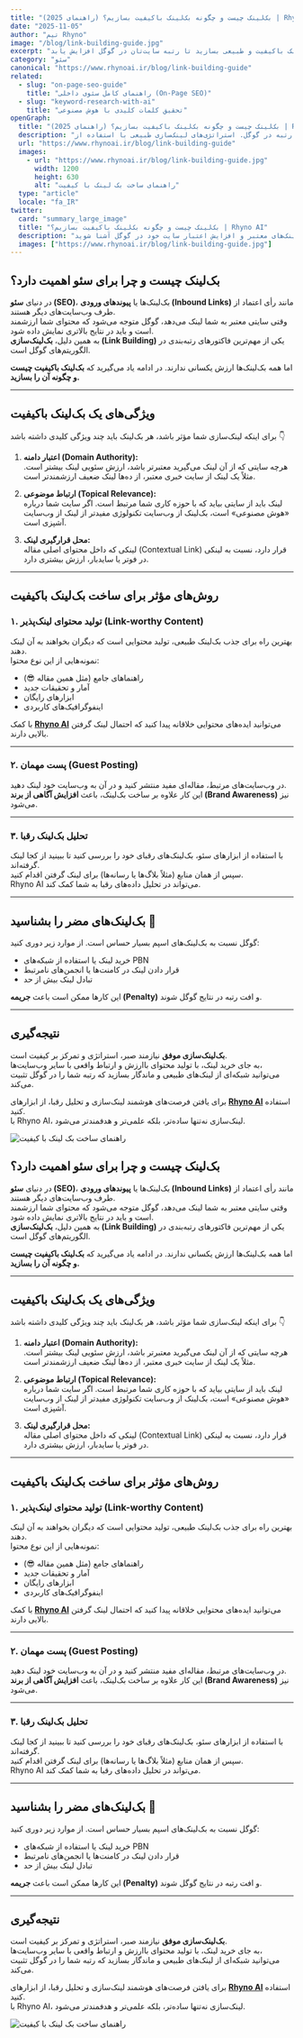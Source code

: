 ```yaml
---
title: "بک‌لینک چیست و چگونه بک‌لینک باکیفیت بسازیم؟ (راهنمای 2025) | Rhyno AI"
date: "2025-11-05"
author: "تیم Rhyno"
image: "/blog/link-building-guide.jpg"
excerpt: "در این راهنمای کامل یاد می‌گیرید بک‌لینک چیست، چرا برای سئو حیاتی است و چگونه بک‌لینک باکیفیت و طبیعی بسازید تا رتبه سایت‌تان در گوگل افزایش یابد."
category: "سئو"
canonical: "https://www.rhynoai.ir/blog/link-building-guide"
related:
  - slug: "on-page-seo-guide"
    title: "راهنمای کامل سئوی داخلی (On-Page SEO)"
  - slug: "keyword-research-with-ai"
    title: "تحقیق کلمات کلیدی با هوش مصنوعی"
openGraph:
  title: "بک‌لینک چیست و چگونه بک‌لینک باکیفیت بسازیم؟ (راهنمای 2025) | Rhyno AI"
  description: "راهنمای جامع ساخت بک‌لینک‌های باکیفیت برای افزایش اعتبار دامنه و بهبود رتبه در گوگل. استراتژی‌های لینک‌سازی طبیعی با استفاده از Rhyno AI."
  url: "https://www.rhynoai.ir/blog/link-building-guide"
  images:
    - url: "https://www.rhynoai.ir/blog/link-building-guide.jpg"
      width: 1200
      height: 630
      alt: "راهنمای ساخت بک لینک با کیفیت"
  type: "article"
  locale: "fa_IR"
twitter:
  card: "summary_large_image"
  title: "بک‌لینک چیست و چگونه بک‌لینک باکیفیت بسازیم؟ | Rhyno AI"
  description: "با استراتژی‌های عملی برای ساخت بک‌لینک‌های معتبر و افزایش اعتبار سایت خود در گوگل آشنا شوید."
  images: ["https://www.rhynoai.ir/blog/link-building-guide.jpg"]
---
```


## بک‌لینک چیست و چرا برای سئو اهمیت دارد؟

در دنیای **سئو (SEO)**، بک‌لینک‌ها یا **پیوندهای ورودی (Inbound Links)** مانند رأی اعتماد از طرف وب‌سایت‌های دیگر هستند.  
وقتی سایتی معتبر به شما لینک می‌دهد، گوگل متوجه می‌شود که محتوای شما ارزشمند است و باید در نتایج بالاتری نمایش داده شود.  
به همین دلیل، **بک‌لینک‌سازی (Link Building)** یکی از مهم‌ترین فاکتورهای رتبه‌بندی در الگوریتم‌های گوگل است.

اما همه بک‌لینک‌ها ارزش یکسانی ندارند. در ادامه یاد می‌گیرید که **بک‌لینک باکیفیت چیست و چگونه آن را بسازید.**

---

## ویژگی‌های یک بک‌لینک باکیفیت

برای اینکه لینک‌سازی شما مؤثر باشد، هر بک‌لینک باید چند ویژگی کلیدی داشته باشد 👇

1. **اعتبار دامنه (Domain Authority):**  
   هرچه سایتی که از آن لینک می‌گیرید معتبرتر باشد، ارزش سئویی لینک بیشتر است. مثلاً یک لینک از سایت خبری معتبر، از ده‌ها لینک ضعیف ارزشمندتر است.

2. **ارتباط موضوعی (Topical Relevance):**  
   لینک باید از سایتی بیاید که با حوزه کاری شما مرتبط است. اگر سایت شما درباره «هوش مصنوعی» است، بک‌لینک از وب‌سایت تکنولوژی مفیدتر از لینک از وب‌سایت آشپزی است.

3. **محل قرارگیری لینک:**  
   لینکی که داخل محتوای اصلی مقاله (Contextual Link) قرار دارد، نسبت به لینکی در فوتر یا سایدبار، ارزش بیشتری دارد.

---

## روش‌های مؤثر برای ساخت بک‌لینک باکیفیت

### ۱. تولید محتوای لینک‌پذیر (Link-worthy Content)
بهترین راه برای جذب بک‌لینک طبیعی، تولید محتوایی است که دیگران بخواهند به آن لینک دهند.  
نمونه‌هایی از این نوع محتوا:
- راهنماهای جامع (مثل همین مقاله 😎)
- آمار و تحقیقات جدید
- ابزارهای رایگان
- اینفوگرافیک‌های کاربردی  

با کمک **[Rhyno AI](https://rhynoai.ir)** می‌توانید ایده‌های محتوایی خلاقانه پیدا کنید که احتمال لینک گرفتن بالایی دارند.

---

### ۲. پست مهمان (Guest Posting)
در وب‌سایت‌های مرتبط، مقاله‌ای مفید منتشر کنید و در آن به وب‌سایت خود لینک دهید.  
این کار علاوه بر ساخت بک‌لینک، باعث **افزایش آگاهی از برند (Brand Awareness)** نیز می‌شود.

---

### ۳. تحلیل بک‌لینک رقبا
با استفاده از ابزارهای سئو، بک‌لینک‌های رقبای خود را بررسی کنید تا ببینید از کجا لینک گرفته‌اند.  
سپس از همان منابع (مثلاً بلاگ‌ها یا رسانه‌ها) برای لینک گرفتن اقدام کنید.  
Rhyno AI می‌تواند در تحلیل داده‌های رقبا به شما کمک کند.

---

## بک‌لینک‌های مضر را بشناسید 🚫

گوگل نسبت به بک‌لینک‌های اسپم بسیار حساس است. از موارد زیر دوری کنید:
- خرید لینک یا استفاده از شبکه‌های PBN  
- قرار دادن لینک در کامنت‌ها یا انجمن‌های نامرتبط  
- تبادل لینک بیش از حد  

این کارها ممکن است باعث **جریمه (Penalty)** و افت رتبه در نتایج گوگل شوند.

---

## نتیجه‌گیری

**بک‌لینک‌سازی موفق** نیازمند صبر، استراتژی و تمرکز بر کیفیت است.  
به جای خرید لینک، با تولید محتوای باارزش و ارتباط واقعی با سایر وب‌سایت‌ها،  
می‌توانید شبکه‌ای از لینک‌های طبیعی و ماندگار بسازید که رتبه شما را در گوگل تثبیت می‌کند.  

برای یافتن فرصت‌های هوشمند لینک‌سازی و تحلیل رقبا، از ابزارهای **[Rhyno AI](https://rhynoai.ir)** استفاده کنید.  
با Rhyno AI، لینک‌سازی نه‌تنها ساده‌تر، بلکه علمی‌تر و هدفمندتر می‌شود.

![راهنمای ساخت بک لینک با کیفیت](/blog/link-building-guide.jpg "استراتژی ساخت بک لینک با Rhyno AI")


## بک‌لینک چیست و چرا برای سئو اهمیت دارد؟

در دنیای **سئو (SEO)**، بک‌لینک‌ها یا **پیوندهای ورودی (Inbound Links)** مانند رأی اعتماد از طرف وب‌سایت‌های دیگر هستند.  
وقتی سایتی معتبر به شما لینک می‌دهد، گوگل متوجه می‌شود که محتوای شما ارزشمند است و باید در نتایج بالاتری نمایش داده شود.  
به همین دلیل، **بک‌لینک‌سازی (Link Building)** یکی از مهم‌ترین فاکتورهای رتبه‌بندی در الگوریتم‌های گوگل است.

اما همه بک‌لینک‌ها ارزش یکسانی ندارند. در ادامه یاد می‌گیرید که **بک‌لینک باکیفیت چیست و چگونه آن را بسازید.**

---

## ویژگی‌های یک بک‌لینک باکیفیت

برای اینکه لینک‌سازی شما مؤثر باشد، هر بک‌لینک باید چند ویژگی کلیدی داشته باشد 👇

1. **اعتبار دامنه (Domain Authority):**  
   هرچه سایتی که از آن لینک می‌گیرید معتبرتر باشد، ارزش سئویی لینک بیشتر است. مثلاً یک لینک از سایت خبری معتبر، از ده‌ها لینک ضعیف ارزشمندتر است.

2. **ارتباط موضوعی (Topical Relevance):**  
   لینک باید از سایتی بیاید که با حوزه کاری شما مرتبط است. اگر سایت شما درباره «هوش مصنوعی» است، بک‌لینک از وب‌سایت تکنولوژی مفیدتر از لینک از وب‌سایت آشپزی است.

3. **محل قرارگیری لینک:**  
   لینکی که داخل محتوای اصلی مقاله (Contextual Link) قرار دارد، نسبت به لینکی در فوتر یا سایدبار، ارزش بیشتری دارد.

---

## روش‌های مؤثر برای ساخت بک‌لینک باکیفیت

### ۱. تولید محتوای لینک‌پذیر (Link-worthy Content)
بهترین راه برای جذب بک‌لینک طبیعی، تولید محتوایی است که دیگران بخواهند به آن لینک دهند.  
نمونه‌هایی از این نوع محتوا:
- راهنماهای جامع (مثل همین مقاله 😎)
- آمار و تحقیقات جدید
- ابزارهای رایگان
- اینفوگرافیک‌های کاربردی  

با کمک **[Rhyno AI](https://rhynoai.ir)** می‌توانید ایده‌های محتوایی خلاقانه پیدا کنید که احتمال لینک گرفتن بالایی دارند.

---

### ۲. پست مهمان (Guest Posting)
در وب‌سایت‌های مرتبط، مقاله‌ای مفید منتشر کنید و در آن به وب‌سایت خود لینک دهید.  
این کار علاوه بر ساخت بک‌لینک، باعث **افزایش آگاهی از برند (Brand Awareness)** نیز می‌شود.

---

### ۳. تحلیل بک‌لینک رقبا
با استفاده از ابزارهای سئو، بک‌لینک‌های رقبای خود را بررسی کنید تا ببینید از کجا لینک گرفته‌اند.  
سپس از همان منابع (مثلاً بلاگ‌ها یا رسانه‌ها) برای لینک گرفتن اقدام کنید.  
Rhyno AI می‌تواند در تحلیل داده‌های رقبا به شما کمک کند.

---

## بک‌لینک‌های مضر را بشناسید 🚫

گوگل نسبت به بک‌لینک‌های اسپم بسیار حساس است. از موارد زیر دوری کنید:
- خرید لینک یا استفاده از شبکه‌های PBN  
- قرار دادن لینک در کامنت‌ها یا انجمن‌های نامرتبط  
- تبادل لینک بیش از حد  

این کارها ممکن است باعث **جریمه (Penalty)** و افت رتبه در نتایج گوگل شوند.

---

## نتیجه‌گیری

**بک‌لینک‌سازی موفق** نیازمند صبر، استراتژی و تمرکز بر کیفیت است.  
به جای خرید لینک، با تولید محتوای باارزش و ارتباط واقعی با سایر وب‌سایت‌ها،  
می‌توانید شبکه‌ای از لینک‌های طبیعی و ماندگار بسازید که رتبه شما را در گوگل تثبیت می‌کند.  

برای یافتن فرصت‌های هوشمند لینک‌سازی و تحلیل رقبا، از ابزارهای **[Rhyno AI](https://rhynoai.ir)** استفاده کنید.  
با Rhyno AI، لینک‌سازی نه‌تنها ساده‌تر، بلکه علمی‌تر و هدفمندتر می‌شود.

![راهنمای ساخت بک لینک با کیفیت](/blog/link-building-guide.jpg "استراتژی ساخت بک لینک با Rhyno AI")
